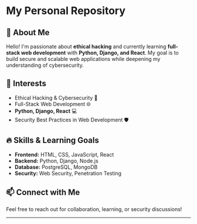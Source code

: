 # My Personal Repository  

## 👋 About Me  
Hello! I'm passionate about **ethical hacking** and currently learning **full-stack web development** with **Python, Django, and React**. My goal is to build secure and scalable web applications while deepening my understanding of cybersecurity.  

## 🚀 Interests  
- Ethical Hacking & Cybersecurity 🔐  
- Full-Stack Web Development 🌐  
- **Python, Django, React** 💻  
- Security Best Practices in Web Development 🛡  

## 🔥 Skills & Learning Goals  
- **Frontend:** HTML, CSS, JavaScript, React  
- **Backend:** Python, Django, Node.js  
- **Database:** PostgreSQL, MongoDB  
- **Security:** Web Security, Penetration Testing  

## 📫 Connect with Me  
Feel free to reach out for collaboration, learning, or security discussions!  

---



